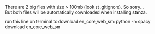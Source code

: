 There are 2 big files with size > 100mb (look at .gitignore). So sorry...  
But both files will be automatically downloaded when installing stanza.

run this line on terminal to download en_core_web_sm:
python -m spacy download en_core_web_sm
